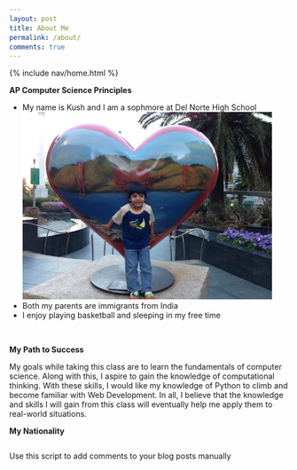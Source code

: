 ```yaml
---
layout: post
title: About Me
permalink: /about/
comments: true
---
```

{% include nav/home.html %}

**AP Computer Science Principles**
<ul>
<li>My name is Kush and I am a sophmore at Del Norte High School</li>
<img><img src="../me_pic.jpg" alt="Picture of me" width="450" style="height: auto;">
<br>
<li>Both my parents are immigrants from India</li>
<li>I enjoy playing basketball and sleeping in my free time</li>
</ul>
<br>



**My Path to Success**

My goals while taking this class are to learn the fundamentals of 
computer science. Along with this, I aspire to gain the knowledge of computational thinking.
With these skills, I would like my knowledge of Python to climb and become familiar 
with Web Development. In all, I believe that the knowledge and skills I will gain from this
class will eventually help me apply them to real-world situations.
<br>

**My Nationality**
<br>
<style>
    .grid-container {
        display: grid;
        grid-template-columns: repeat(auto-fill, minmax(150px, 1fr)); /* Dynamic columns */
        gap: 10px;
    }
    .grid-item {
        text-align: center;
    }
    .grid-item img {
        width: 100%;
        height: 100px; /* Fixed height for uniformity */
        object-fit: contain; /* Ensure the image fits within the fixed height */
    }
    .grid-item p {
        margin: 5px 0; /* Add some margin for spacing */
    }
</style>

<div class="grid-container" id="grid_container">
    <!-- content will be added here by JavaScript -->
</div>

<script>
    var container = document.getElementById("grid_container");

    var http_source = "https://upload.wikimedia.org/wikipedia/commons/";
    var living_in_the_world = [
        {"flag": "a/a4/Flag_of_the_United_States.svg", "description": "American"},
        {"flag": "4/41/Flag_of_India.svg", "description": "Indian"},
    ]; 
    
    for (const location of living_in_the_world) {
        var gridItem = document.createElement("div");
        gridItem.className = "grid-item";
        
        var img = document.createElement("img");
        img.src = http_source + location.flag;
        img.alt = location.flag + " Flag";

        var description = document.createElement("p");
        description.textContent = location.description;

        gridItem.appendChild(img);
        gridItem.appendChild(description);
        container.appendChild(gridItem);
    }
</script>

Use this script to add comments to your blog posts manually

<script src="https://utteranc.es/client.js"
        repo="kushs_2025/kush1434"
        issue-term="title"
        label="blogpost-comment"
        theme="github-light"
        crossorigin="anonymous"
        async>
</script>